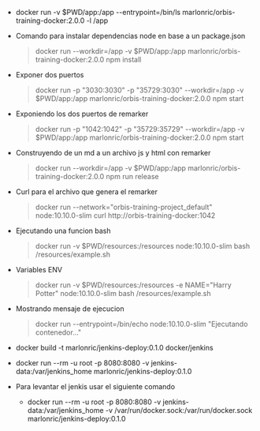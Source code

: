 * docker run -v $PWD/app:/app --entrypoint=/bin/ls marlonric/orbis-training-docker:2.0.0 -l /app
* Comando para instalar dependencias node en base a un package.json
    > docker run --workdir=/app -v $PWD/app:/app marlonric/orbis-training-docker:2.0.0 npm install
* Exponer dos puertos
    > docker run -p "3030:3030" -p "35729:3030" --workdir=/app -v $PWD/app:/app marlonric/orbis-training-docker:2.0.0 npm start
    
* Exponiendo los dos puertos de remarker
    > docker run -p "1042:1042" -p "35729:35729" --workdir=/app -v $PWD/app:/app marlonric/orbis-training-docker:2.0.0 npm start
* Construyendo de un md a un archivo js y html con remarker
    > docker run --workdir=/app -v $PWD/app:/app marlonric/orbis-training-docker:2.0.0 npm run release  
* Curl para el archivo que genera el remarker
    > docker run --network="orbis-training-project_default" node:10.10.0-slim curl http://orbis-training-docker:1042
* Ejecutando una funcion bash
    > docker run -v $PWD/resources:/resources node:10.10.0-slim bash /resources/example.sh
* Variables ENV   
    > docker run -v $PWD/resources:/resources -e NAME="Harry Potter" node:10.10.0-slim bash /resources/example.sh
* Mostrando mensaje de ejecucion
    > docker run --entrypoint=/bin/echo node:10.10.0-slim "Ejecutando contenedor..."
    
* docker build -t marlonric/jenkins-deploy:0.1.0 docker/jenkins
* docker run --rm -u root -p 8080:8080 -v jenkins-data:/var/jenkins_home marlonric/jenkins-deploy:0.1.0
* Para levantar el jenkis usar el siguiente comando
    * docker run --rm -u root -p 8080:8080 -v jenkins-data:/var/jenkins_home -v /var/run/docker.sock:/var/run/docker.sock marlonric/jenkins-deploy:0.1.0     